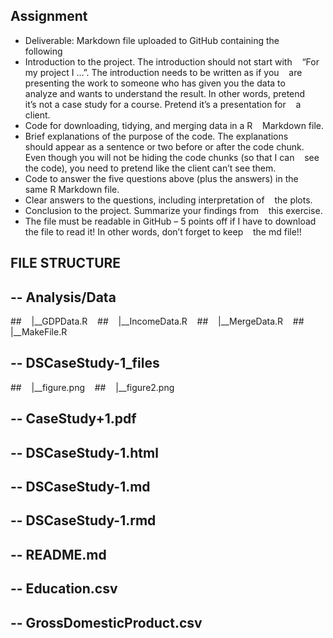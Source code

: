 Assignment
----------

- Deliverable: Markdown file uploaded to GitHub containing the    
  following
- Introduction to the project. The introduction should not start with    
  “For my project I …”. The introduction needs to be written as if you    
  are presenting the work to someone who has given you the data to    
  analyze and wants to understand the result. In other words, pretend    
  it’s not a case study for a course. Pretend it’s a presentation for    
  a client.
- Code for downloading, tidying, and merging data in a R    
  Markdown file.
- Brief explanations of the purpose of the code. The explanations    
  should appear as a sentence or two before or after the code chunk.    
  Even though you will not be hiding the code chunks (so that I can    
  see the code), you need to pretend like the client can’t see them.
- Code to answer the five questions above (plus the answers) in the    
  same R Markdown file.
- Clear answers to the questions, including interpretation of    
  the plots.
- Conclusion to the project. Summarize your findings from    
  this exercise.
- The file must be readable in GitHub – 5 points off if I have to 
  download the file to read it! In other words, don’t forget to keep    
  the md file!!
  

FILE STRUCTURE
--------------

## -- Analysis/Data
##    |__GDPData.R    
##    |__IncomeData.R    
##    |__MergeData.R    
##    |__MakeFile.R    
## -- DSCaseStudy-1_files    
##    |__figure.png    
##    |__figure2.png    
## -- CaseStudy+1.pdf 
## -- DSCaseStudy-1.html   
## -- DSCaseStudy-1.md    
## -- DSCaseStudy-1.rmd    
## -- README.md    
## -- Education.csv   
## -- GrossDomesticProduct.csv
